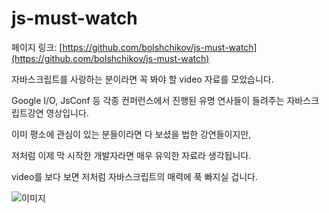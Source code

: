 # js-must-watch

페이지 링크: [https://github.com/bolshchikov/js-must-watch](https://github.com/bolshchikov/js-must-watch)

자바스크립트를 사랑하는 분이라면 꼭 봐야 할 video 자료를 모았습니다.

Google I/O, JsConf 등 각종 컨퍼런스에서 진행된 유명 연사들이 들려주는 자바스크립트강연 영상입니다.

이미 평소에 관심이 있는 분들이라면 다 보셨을 법한 강연들이지만,

저처럼 이제 막 시작한 개발자라면 매우 유익한 자료라 생각됩니다.

video를 보다 보면 저처럼 자바스크립트의 매력에 푹 빠지실 겁니다.


![이미지](../img/004-09.png)
